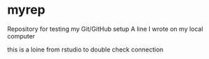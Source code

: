 # myrep
Repository for testing my Git/GitHub setup
A line I wrote on my local computer  

this is a loine from rstudio to double check connection
